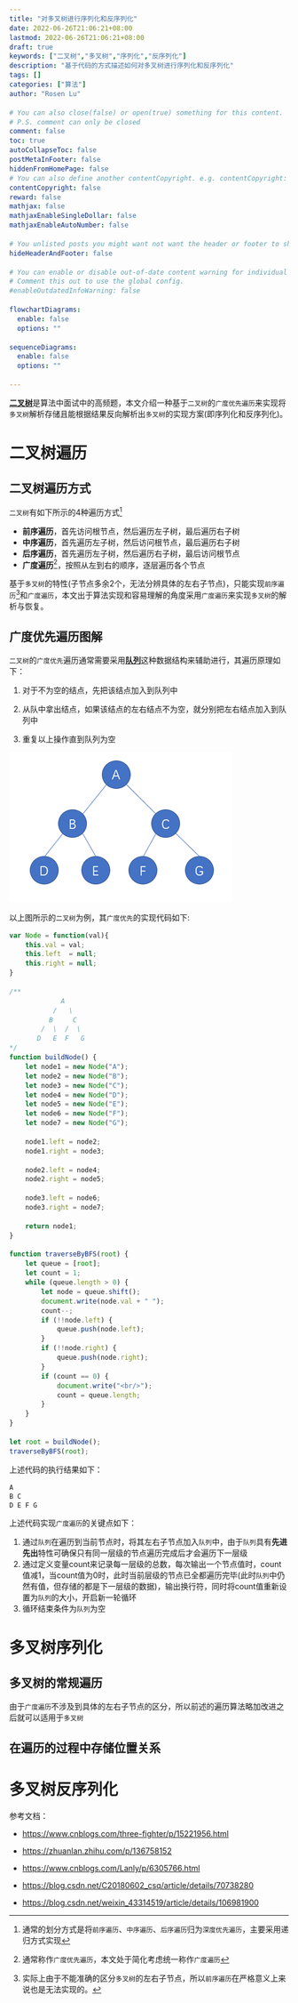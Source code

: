 ```yaml
---
title: "对多叉树进行序列化和反序列化"
date: 2022-06-26T21:06:21+08:00
lastmod: 2022-06-26T21:06:21+08:00
draft: true
keywords: ["二叉树","多叉树","序列化","反序列化"]
description: "基于代码的方式描述如何对多叉树进行序列化和反序列化"
tags: []
categories: ["算法"]
author: "Rosen Lu"

# You can also close(false) or open(true) something for this content.
# P.S. comment can only be closed
comment: false
toc: true
autoCollapseToc: false
postMetaInFooter: false
hiddenFromHomePage: false
# You can also define another contentCopyright. e.g. contentCopyright: "This is another copyright."
contentCopyright: false
reward: false
mathjax: false
mathjaxEnableSingleDollar: false
mathjaxEnableAutoNumber: false

# You unlisted posts you might want not want the header or footer to show
hideHeaderAndFooter: false

# You can enable or disable out-of-date content warning for individual post.
# Comment this out to use the global config.
#enableOutdatedInfoWarning: false

flowchartDiagrams:
  enable: false
  options: ""

sequenceDiagrams: 
  enable: false
  options: ""

---
```


[**二叉树**](https://zh.wikipedia.org/zh-cn/%E4%BA%8C%E5%8F%89%E6%A0%91)是算法中面试中的高频题，本文介绍一种基于`二叉树`的`广度优先遍历`来实现将`多叉树`解析存储且能根据结果反向解析出`多叉树`的实现方案(即序列化和反序列化)。

<!--more-->

# 二叉树遍历

## 二叉树遍历方式

`二叉树`有如下所示的4种遍历方式[^1]

* **前序遍历**，首先访问根节点，然后遍历左子树，最后遍历右子树
* **中序遍历**，首先遍历左子树，然后访问根节点，最后遍历右子树
* **后序遍历**，首先遍历左子树，然后遍历右子树，最后访问根节点
* **广度遍历**[^2]，按照从左到右的顺序，逐层遍历各个节点

基于`多叉树`的特性(子节点多余2个，无法分辨具体的左右子节点)，只能实现`前序遍历`[^3]和`广度遍历`，本文出于算法实现和容易理解的角度采用`广度遍历`来实现`多叉树`的解析与恢复。

## 广度优先遍历图解

`二叉树`的`广度优先`遍历通常需要采用[**队列**](https://zh.wikipedia.org/wiki/%E9%98%9F%E5%88%97)这种数据结构来辅助进行，其遍历原理如下：

1. 对于不为空的结点，先把该结点加入到队列中

2. 从队中拿出结点，如果该结点的左右结点不为空，就分别把左右结点加入到队列中

3. 重复以上操作直到队列为空

![二叉树示意图](/blog_img/algorithm/serialization-and-deserialization-for-multiple-node-tree/binary-tree-structure.png "二叉树示意图")  

以上图所示的`二叉树`为例，其`广度优先`的实现代码如下:

```javascript
var Node = function(val){
	this.val = val;
	this.left  = null;
	this.right = null;
}

/**
			 A
		   /   \
		  B     C
		/  \  /  \
	   D   E  F   G
*/
function buildNode() {
	let node1 = new Node("A");
	let node2 = new Node("B");
	let node3 = new Node("C");
	let node4 = new Node("D");
	let node5 = new Node("E");
	let node6 = new Node("F");
	let node7 = new Node("G");

	node1.left = node2;
	node1.right = node3;

	node2.left = node4;
	node2.right = node5;

	node3.left = node6;
	node3.right = node7;

	return node1;
}

function traverseByBFS(root) {
	let queue = [root];
	let count = 1;
	while (queue.length > 0) {
		let node = queue.shift();
		document.write(node.val + " ");
		count--;
		if (!!node.left) {
			queue.push(node.left);
		}
		if (!!node.right) {
			queue.push(node.right);
		}
		if (count == 0) {
			document.write("<br/>");
			count = queue.length;
		}
	}
}

let root = buildNode();
traverseByBFS(root);
```

上述代码的执行结果如下：

```text
A
B C
D E F G
```

上述代码实现`广度遍历`的关键点如下：

1. 通过`队列`在遍历到当前节点时，将其左右子节点加入`队列`中，由于`队列`具有**先进先出**特性可确保只有同一层级的节点遍历完成后才会遍历下一层级
2. 通过定义变量count来记录每一层级的总数，每次输出一个节点值时，count值减1，当count值为0时，此时当前层级的节点已全都遍历完毕(此时`队列`中仍然有值，但存储的都是下一层级的数据)，输出换行符，同时将count值重新设置为`队列`的大小，开启新一轮循环
3. 循环结束条件为`队列`为空

# 多叉树序列化

## 多叉树的常规遍历

由于`广度遍历`不涉及到具体的左右子节点的区分，所以前述的遍历算法略加改进之后就可以适用于`多叉树`

## 在遍历的过程中存储位置关系





# 多叉树反序列化

[^1]:  通常的划分方式是将`前序遍历`、`中序遍历`、`后序遍历`归为`深度优先遍历`，主要采用递归方式实现
[^2]:  通常称作`广度优先遍历`，本文处于简化考虑统一称作`广度遍历`
[^3]: 实际上由于不能准确的区分`多叉树`的左右子节点，所以`前序遍历`在严格意义上来说也是无法实现的。

参考文档：

* https://www.cnblogs.com/three-fighter/p/15221956.html
* https://zhuanlan.zhihu.com/p/136758152
* https://www.cnblogs.com/Lanly/p/6305766.html

* https://blog.csdn.net/C20180602_csq/article/details/70738280
* https://blog.csdn.net/weixin_43314519/article/details/106981900
